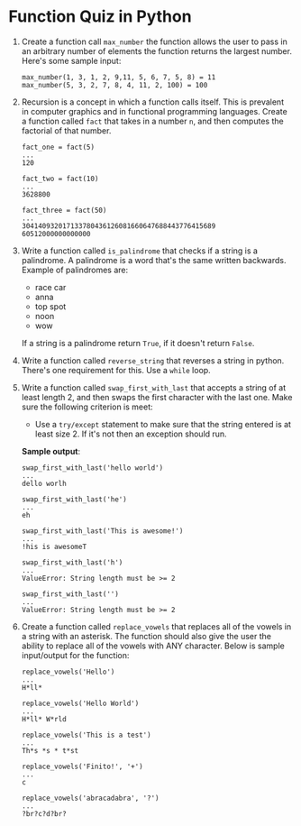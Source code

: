 # Function Quiz in Python

1) Create a function call `max_number`  the function allows the user to pass in an arbitrary number of elements the function returns the largest number. Here's some sample input:

    ```
    max_number(1, 3, 1, 2, 9,11, 5, 6, 7, 5, 8) = 11
    max_number(5, 3, 2, 7, 8, 4, 11, 2, 100) = 100
    ```
2) Recursion is a concept in which a function calls itself. This is prevalent in computer graphics and in functional programming languages. Create a function called ``fact`` that takes in a number ``n``, and then computes the factorial of that number. 

	```
	fact_one = fact(5)  
	...
	120

	fact_two = fact(10)
	...
	3628800

	fact_three = fact(50)
	...
	304140932017133780436126081660647688443776415689	60512000000000000
	```

3) Write a function called ``is_palindrome`` that checks if a string is a palindrome. A palindrome is a word that's the same written backwards. Example of palindromes are:

	 - race car 
	 - anna
	 - top spot
	 - noon
	 - wow

	If a string is a palindrome return ``True``, if it doesn't return ``False``. 

4) Write a function called ``reverse_string`` that reverses a string in python. There's one requirement for this. Use a ``while`` loop. 

5) Write a function called ``swap_first_with_last`` that accepts a string of at least length 2, and then swaps the first character with the last one. Make sure the following criterion is meet:

	- Use a ``try/except`` statement to make sure that the string entered is at least size 2. If it's not then an exception should run. 
	
	
	**Sample output**:
	
	```
	swap_first_with_last('hello world')
	...
	dello worlh
	```
	
	```
	swap_first_with_last('he')
	...
	eh
	```
	
	```
	swap_first_with_last('This is awesome!')
	...
	!his is awesomeT
	```
	```
	swap_first_with_last('h')
	...
	ValueError: String length must be >= 2
	```
	```
	swap_first_with_last('')
	...
	ValueError: String length must be >= 2
	```
	
6) Create a function called ``replace_vowels`` that replaces all of the vowels in a string with an asterisk. The function should also give the user the ability to replace all of the vowels with ANY character. Below is sample input/output for the function: 

	```
	replace_vowels('Hello')
	...
	H*ll*
	```
	```
	replace_vowels('Hello World')
	...
	H*ll* W*rld
	```
	```
	replace_vowels('This is a test')
	...
	Th*s *s * t*st
	```
	```	
	replace_vowels('Finito!', '+')
	...
	c
	```
	```
	replace_vowels('abracadabra', '?')
	...
	?br?c?d?br?
	```
